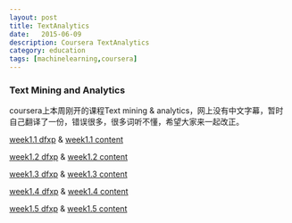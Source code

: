 ```yaml
---
layout: post
title: TextAnalytics
date:   2015-06-09
description: Coursera TextAnalytics
category: education
tags: [machinelearning,coursera]
---
```


### Text Mining and Analytics

coursera上本周刚开的课程Text mining & analytics，网上没有中文字幕，暂时自己翻译了一份，错误很多，很多词听不懂，希望大家来一起改正。

<!-- more -->

[week1.1 dfxp](https://drive.google.com/file/d/0B0DL9Zesq31ENmV6Q3d4bHB5b3M/view) & [week1.1 content](https://share.coursera.org/wiki/index.php/TextAnalytics:Subtitles:Week1.1:zh)

[week1.2 dfxp](https://drive.google.com/file/d/0B0DL9Zesq31EamVwdG1vNXFlMDQ/view) & [week1.2 content](https://share.coursera.org/wiki/index.php/TextAnalytics:Subtitles:Week1.2:zh)

[week1.3 dfxp](https://drive.google.com/file/d/0B0DL9Zesq31EQ2x0cGJxZjU0cDQ/view) & [week1.3 content](https://share.coursera.org/wiki/index.php/TextAnalytics:Subtitles:Week1.3:zh)

[week1.4 dfxp](https://drive.google.com/file/d/0B0DL9Zesq31ENGtMMG1BM3pPUXc/view) & [week1.4 content](https://share.coursera.org/wiki/index.php/TextAnalytics:Subtitles:Week1.4:zh)

[week1.5 dfxp](https://drive.google.com/file/d/0B0DL9Zesq31EcXBqM0xKc0NXaVk/view) & [week1.5 content](https://share.coursera.org/wiki/index.php/TextAnalytics:Subtitles:Week1.5:zh)
